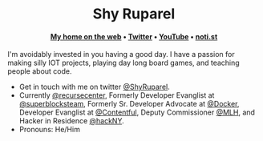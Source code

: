 <h1 align="center">Shy Ruparel</h1>
<h4 align="center"><a href="https://shy.dev/">My home on the web</a> &bull; <a href="https://twitter.com/shyruparel">Twitter</a> &bull; <a href="https://www.youtube.com/playlist?list=PLnbuPIdhRB0Twmxfil0qWQ7SPl6Pu0Wki">YouTube</a> &bull; <a href="https://noti.st/shy">noti.st</a></h4>

I'm avoidably invested in you having a good day. I have a passion for making silly IOT projects, playing day long board games, and teaching people about code. 
- Get in touch with me on twitter [@ShyRuparel](https://twitter.com/shyruparel).
- Currently [@recursecenter](https://www.recurse.com/), Formerly Developer Evanglist at [@superblocksteam](https://github.com/superblocksteam/), Formerly Sr. Developer Advocate at [@Docker](https://github.com/docker), Developer Evanglist at [@Contentful](https://github.com/contentful/), Deputy Commissioner [@MLH](https://github.com/mlh), and Hacker in Residence [@hackNY](https://twitter.com/hackny).
- Pronouns: He/Him
